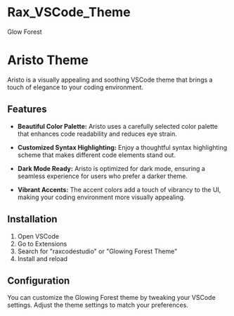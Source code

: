 ﻿# Rax_VSCode_Theme
Glow Forest
# Aristo Theme

Aristo is a visually appealing and soothing VSCode theme that brings a touch of elegance to your coding environment.

## Features

- **Beautiful Color Palette:** Aristo uses a carefully selected color palette that enhances code readability and reduces eye strain.

- **Customized Syntax Highlighting:** Enjoy a thoughtful syntax highlighting scheme that makes different code elements stand out.

- **Dark Mode Ready:** Aristo is optimized for dark mode, ensuring a seamless experience for users who prefer a darker theme.

- **Vibrant Accents:** The accent colors add a touch of vibrancy to the UI, making your coding environment more visually appealing.

## Installation

1. Open VSCode
2. Go to Extensions
3. Search for "raxcodestudio" or "Glowing Forest Theme"
4. Install and reload

## Configuration

You can customize the Glowing Forest theme by tweaking your VSCode settings. Adjust the theme settings to match your preferences.

